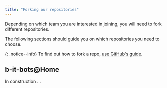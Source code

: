 ```yaml
---
title: "Forking our repositories"
---
```


Depending on which team you are interested in joining, you will need to fork different repositories.


The following sections should guide you on which repositories you need to choose.

{: .notice--info}
To find out how to fork a repo, [use GitHub's guide](https://help.github.com/articles/fork-a-repo/).

## b-it-bots@Home

In construction ...
